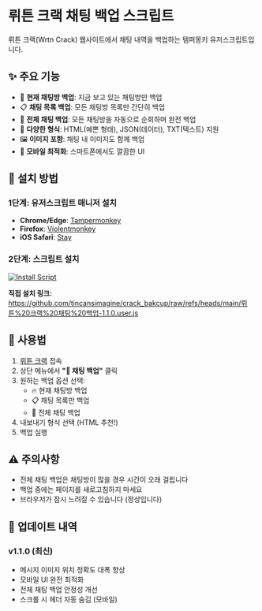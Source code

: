# 뤼튼 크랙 채팅 백업 스크립트

뤼튼 크랙(Wrtn Crack) 웹사이트에서 채팅 내역을 백업하는 탬퍼몽키 유저스크립트입니다.

## ✨ 주요 기능

- 💬 **현재 채팅방 백업**: 지금 보고 있는 채팅방만 백업
- 📋 **채팅 목록 백업**: 모든 채팅방 목록만 간단히 백업  
- 🌟 **전체 채팅 백업**: 모든 채팅방을 자동으로 순회하며 완전 백업
- 📄 **다양한 형식**: HTML(예쁜 형태), JSON(데이터), TXT(텍스트) 지원
- 🖼️ **이미지 포함**: 채팅 내 이미지도 함께 백업
- 📱 **모바일 최적화**: 스마트폰에서도 깔끔한 UI

## 🚀 설치 방법

### 1단계: 유저스크립트 매니저 설치
- **Chrome/Edge**: [Tampermonkey](https://www.tampermonkey.net/)
- **Firefox**: [Violentmonkey](https://violentmonkey.github.io/)
- **iOS Safari**: [Stay](https://apps.apple.com/kr/app/stay-for-safari/id1591620171)

### 2단계: 스크립트 설치

[![Install Script](https://img.shields.io/badge/🚀%20Install-뤼튼_크랙_백업-red?style=for-the-badge)](https://github.com/tincansimagine/crack_bakcup/raw/refs/heads/main/%EB%A4%BC%ED%8A%BC%20%ED%81%AC%EB%9E%99%20%EC%B1%84%ED%8C%85%20%EB%B0%B1%EC%97%85-1.1.0.user.js)

**직접 설치 링크:**
https://github.com/tincansimagine/crack_bakcup/raw/refs/heads/main/뤼튼%20크랙%20채팅%20백업-1.1.0.user.js

## 📖 사용법

1. [뤼튼 크랙](https://crack.wrtn.ai) 접속
2. 상단 메뉴에서 **"💾 채팅 백업"** 클릭
3. 원하는 백업 옵션 선택:
   - 🔥 현재 채팅방 백업
   - 📋 채팅 목록만 백업  
   - 🌟 전체 채팅 백업
4. 내보내기 형식 선택 (HTML 추천!)
5. 백업 실행

## ⚠️ 주의사항

- 전체 채팅 백업은 채팅방이 많을 경우 시간이 오래 걸립니다
- 백업 중에는 페이지를 새로고침하지 마세요
- 브라우저가 잠시 느려질 수 있습니다 (정상입니다)

## 🎯 업데이트 내역

### v1.1.0 (최신)
- 메시지 이미지 위치 정확도 대폭 향상
- 모바일 UI 완전 최적화
- 전체 채팅 백업 안정성 개선
- 스크롤 시 헤더 자동 숨김 (모바일)
